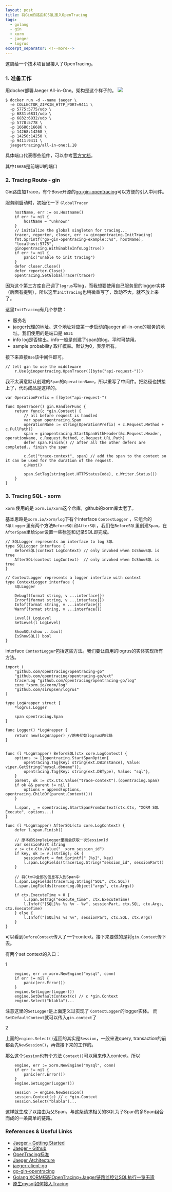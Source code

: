 ```yaml
---
layout: post
title: 将Gin的路由和SQL接入OpenTracing
tags:
  - golang
  - gin
  - xorm
  - jaeger
  - logrus
excerpt_separator: <!--more-->
---
```


这周给一个技术项目里接入了OpenTracing。

### 1. 准备工作
用docker部署Jaeger All-in-One。架构是这个样子的。
<img src=https://www.jaegertracing.io/img/architecture-v1.png />

```
$ docker run -d --name jaeger \
  -e COLLECTOR_ZIPKIN_HTTP_PORT=9411 \
  -p 5775:5775/udp \
  -p 6831:6831/udp \
  -p 6832:6832/udp \
  -p 5778:5778 \
  -p 16686:16686 \
  -p 14268:14268 \
  -p 14250:14250 \
  -p 9411:9411 \
  jaegertracing/all-in-one:1.18
```
具体端口代表哪些组件，可以参考[官方文档](https://www.jaegertracing.io/docs/1.18/getting-started/)。

其中`16686`是前端UI的端口

<!--more-->

### 2. Tracing Route - gin

Gin路由加Trace，有个Bose开源的[go-gin-opentracing](https://github.com/Bose/go-gin-opentracing)可以方便的引入中间件。

服务刚启动时，初始化一下 `GlobalTracer`

```golang
    hostName, err := os.Hostname()
	if err != nil {
		hostName = "unknown"
	}
	// initialize the global singleton for tracing...
	tracer, reporter, closer, err := ginopentracing.InitTracing(
	fmt.Sprintf("go-gin-opentracing-example::%s", hostName),
	"localhost:5775", 
	ginopentracing.WithEnableInfoLog(true))
	if err != nil {
		panic("unable to init tracing")
	}
	defer closer.Close()
	defer reporter.Close()
	opentracing.SetGlobalTracer(tracer)
```	

因为这个第三方库自己调了`logrus`写log，而我想要使用自己服务里的logger实体（后面有提到），所以这里`InitTracing`也稍微重写了，改动不大，就不放上来了。

这里`InitTracing`有几个参数：
- 服务名
- jaeger代理的地址。这个地址对应第一步启动的jaeger all-in-one的服务的地址。我们使用的是端口是 `6831`
- info log是否输出。info一般是创建了span的log。平时可禁用。
- sample probability 取样概率。默认为0，表示所有。

接下来直接`Use`该中间件即可。

```golang
// tell gin to use the middleware
	r.Use(ginopentracing.OpenTracer([]byte("api-request-")))
```

我不太满意默认创建的`Span`的`OperationName`，所以重写了中间件。把路径也拼接上了，代码成品是这样的。

```golang
var OperationPrefix = []byte("api-request-")

func OpenTracer() gin.HandlerFunc {
	return func(c *gin.Context) {
		// all before request is handled
		var span opentracing.Span
		operationName := string(OperationPrefix) + c.Request.Method + c.FullPath()
		span = ginopentracing.StartSpanWithHeader(&c.Request.Header, operationName, c.Request.Method, c.Request.URL.Path)
		defer span.Finish() // after all the other defers are completed.. finish the span

		c.Set("trace-context", span) // add the span to the context so it can be used for the duration of the request.
		c.Next()

		span.SetTag(string(ext.HTTPStatusCode), c.Writer.Status())
	}
}
```

### 3. Tracing SQL - xorm
`xorm` 使用的是 `xorm.io/xorm`这个仓库，github的xorm库太老了。

基本思路是`xorm.io/xorm/log`下有个interface `ContextLogger` ，它组合的`SQLLogger`里有两个方法`BeforeSQL`和`AfterSQL`，我们在`BeforeSQL`里创建`Span`，在`AfterSpan`里给`Span`设置一些标签和记录SQL即完成。

```
// SQLLogger represents an interface to log SQL
type SQLLogger interface {
	BeforeSQL(context LogContext) // only invoked when IsShowSQL is true
	AfterSQL(context LogContext)  // only invoked when IsShowSQL is true
}

// ContextLogger represents a logger interface with context
type ContextLogger interface {
	SQLLogger

	Debugf(format string, v ...interface{})
	Errorf(format string, v ...interface{})
	Infof(format string, v ...interface{})
	Warnf(format string, v ...interface{})

	Level() LogLevel
	SetLevel(l LogLevel)

	ShowSQL(show ...bool)
	IsShowSQL() bool
}
```

interface `ContextLogger`包括这些方法。我们要让自用的logrus的实体实现所有方法。

```
import (
	"github.com/opentracing/opentracing-go"
	"github.com/opentracing/opentracing-go/ext"
	tracerLog "github.com/opentracing/opentracing-go/log"
	core "xorm.io/xorm/log"
	"github.com/sirupsen/logrus"
)

type LogWrapper struct {
	*logrus.Logger

	span opentracing.Span
}

func Logger() *LogWrapper {
	return new(LogWrapper) //略去初始logrus的代码
}


func (l *LogWrapper) BeforeSQL(ctx core.LogContext) {
	options := []opentracing.StartSpanOption{
		opentracing.Tag{Key: string(ext.DBInstance), Value: viper.GetString("mysql.dbname")},
		opentracing.Tag{Key: string(ext.DBType), Value: "sql"},
	}
	parent, ok := ctx.Ctx.Value("trace-context").(opentracing.Span)
	if ok && parent != nil {
		options = append(options, opentracing.ChildOf(parent.Context()))
	}

	l.span, _ = opentracing.StartSpanFromContext(ctx.Ctx, "XORM SQL Execute", options...)
}

func (l *LogWrapper) AfterSQL(ctx core.LogContext) {
	defer l.span.Finish()

	// 原本的SimpleLogger里面会获取一次SessionId
	var sessionPart string
	v := ctx.Ctx.Value("__xorm_session_id")
	if key, ok := v.(string); ok {
		sessionPart = fmt.Sprintf(" [%s]", key)
		l.span.LogFields(tracerLog.String("session_id", sessionPart))
	}

	// 将Ctx中全部的信息写入到Span中
	l.span.LogFields(tracerLog.String("SQL", ctx.SQL))
	l.span.LogFields(tracerLog.Object("args", ctx.Args))

	if ctx.ExecuteTime > 0 {
		l.span.SetTag("execute_time", ctx.ExecuteTime)
		l.Infof("[SQL]%s %s %v - %v", sessionPart, ctx.SQL, ctx.Args, ctx.ExecuteTime)
	} else {
		l.Infof("[SQL]%s %s %v", sessionPart, ctx.SQL, ctx.Args)
	}
}
```

可以看到`BeforeContext`传入了一个context。接下来要做的是将`gin.Context`传下去。

有两个set context的入口：

1

```golang
	engine, err := xorm.NewEngine("mysql", conn)
	if err != nil {
		panic(err.Error())
	}
	engine.SetLogger(Logger())
	engine.SetDefaultContext(c) // c *gin.Context
	engine.Select("blabla")...

```
注意这里的`SetLogger`是上面定义过实现了 `ContextLogger`的logger实体。
而`SetDefaultContext`就可以传入`gin.context`了

2

上面的`engine.Select()`返回的其实是`Session`，一般来说query, transaction的前都会先`NewSession()`，再做接下来的工作的。

那么这个`Session`也有个方法 `Context()`可以用来传入context。所以

```
	engine, err := xorm.NewEngine("mysql", conn)
	if err != nil {
		panic(err.Error())
	}
	engine.SetLogger(Logger())
	
	session := engine.NewSession()
	session.Context(c) // c *gin.Context
	session.Select("blabla")...
```

这样就生成了以路由为父Span，与这条请求相关的SQL为子Span的多Span组合而成的一条简单的链路。

### References & Useful Links
- [Jaeger - Getting Started](https://www.jaegertracing.io/docs/1.18/getting-started/)
- [Jaeger - Github](https://github.com/jaegertracing/jaeger)
- [OpenTracing标准](https://opentracing.io/specification/)
- [Jaeger Atchitecture](https://www.jaegertracing.io/docs/1.18/architecture/)
- [jaeger-client-go](https://github.com/jaegertracing/jaeger-client-go)
- [go-gin-opentracing](https://github.com/Bose/go-gin-opentracing)
- [Golang XORM搭配OpenTracing+Jaeger链路监控让SQL执行一览无遗](https://gitee.com/avtion/xormWithTracing)
- [原生mysql如何接入Tracing](https://ceshihao.github.io/2018/11/29/tracing-db-operations/)